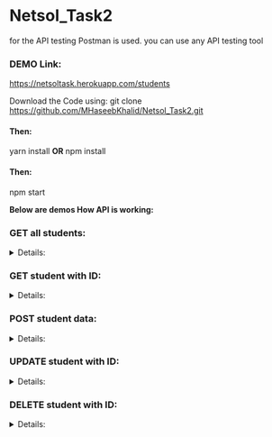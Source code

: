 # Netsol_Task2

for the API testing Postman is used.
you can use any API testing tool

 ### DEMO Link:
https://netsoltask.herokuapp.com/students


Download the Code using:
git clone https://github.com/MHaseebKhalid/Netsol_Task2.git


#### Then:
yarn install
**OR**
npm install

#### Then:
npm start


**Below are demos How API is working:**

### GET all students:
<details>
<summary>Details:</summary>
 <p>
http://localhost:5000/students
**OR**
https://netsoltask.herokuapp.com/students

**This is how data will be get in form of JSON**
![GET](https://user-images.githubusercontent.com/38959887/128004631-2cf23089-23df-46ed-a3b2-ca6c83b691fd.PNG)
 </p>
</details>

### GET student with ID:
<details>
<summary>Details:</summary>
 <p>
http://localhost:5000/students/id
**OR**
https://netsoltask.herokuapp.com/students/id

**This is how specific student will be get in form of JSON**
![GET_ID](https://user-images.githubusercontent.com/38959887/128005501-baa5367b-74af-4875-9f07-44a1bccbafdd.PNG)
 </p>
 </details>

### POST student data:
<details>
<summary>Details:</summary>
 <p>
http://localhost:5000/students
**OR**
https://netsoltask.herokuapp.com/students/

*Sample JSON data for post method
  {
     "firstName":"Haseeb",
     "lastName":"Khalid",
     "age":24
     }
**This is how data student will be added in form of JSON**
![POST](https://user-images.githubusercontent.com/38959887/128005689-74c077ad-fa66-43e2-9310-0db2478eeefc.PNG)
 </p>
 </details>

### UPDATE student with ID:
<details>
<summary>Details:</summary>
 <p>
http://localhost:5000/students/id
**OR**
https://netsoltask.herokuapp.com/students/id
  
*Sample JSON data for Update method
  {
     "firstName":"Haseeb",
    
     }

**This is how specific student will be updated**
![PATCH](https://user-images.githubusercontent.com/38959887/128005786-4bd7e971-68c0-4e04-9051-b3a4da19ede4.PNG)
 </p>
 </details>

### DELETE student with ID:
<details>
<summary>Details:</summary>
 <p>
http://localhost:5000/students/id
**OR**
https://netsoltask.herokuapp.com/students/id

**This is how specific student will be Deleted**
![DELETE](https://user-images.githubusercontent.com/38959887/128005849-c6ae6bc3-03b8-4b73-896e-be288ecee73c.PNG)
 </p>
 </details>












